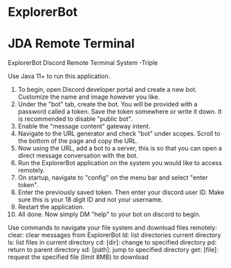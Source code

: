 # ExplorerBot
JDA Remote Terminal 
===================

ExplorerBot Discord Remote Terminal System
-Triple

Use Java 11+ to run this application.

1. To begin, open Discord developer portal and create a new bot.
Customize the name and image however you like.
2. Under the "bot" tab, create the bot. You will be provided with a password called a token. 
Save the token somewhere or write it down.
It is recommended to disable "public bot".
3. Enable the "message content" gateway intent.
4. Navigate to the URL generator and check "bot" under scopes.
Scroll to the bottom of the page and copy the URL.
5. Now using the URL, add a bot to a server, this is so that you can open
a direct message conversation with the bot.
6. Run the ExplorerBot application on the system you would like to access remotely.
7. On startup, navigate to "config" on the menu bar and select "enter token".
8. Enter the previously saved token. Then enter your discord user ID.
Make sure this is your 18 digit ID and not your username.
9. Restart the application.
10. All done. Now simply DM "help" to your bot on discord to begin.



Use commands to navigate your file system and download files remotely:
clear: clear messages from ExplorerBot
ld: list directories current directory
ls: list files in current directory
cd: [dir]: change to specified directory
pd: return to parent directory
sd: [path]: jump to specified directory
get: [file]: request the specified file (limit 8MB) to download